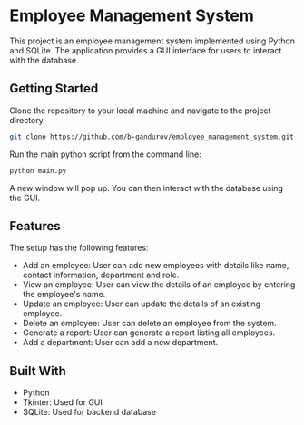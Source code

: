# Employee Management System

This project is an employee management system implemented using Python and SQLite. The application provides a GUI interface for users to interact with the database.

## Getting Started

Clone the repository to your local machine and navigate to the project directory.

```bash
git clone https://github.com/b-gandurov/employee_management_system.git
```

Run the main python script from the command line:

```bash
python main.py
```

A new window will pop up. You can then interact with the database using the GUI.

## Features

The setup has the following features:

- Add an employee: User can add new employees with details like name, contact information, department and role.
- View an employee: User can view the details of an employee by entering the employee's name.
- Update an employee: User can update the details of an existing employee.
- Delete an employee: User can delete an employee from the system.
- Generate a report: User can generate a report listing all employees.
- Add a department: User can add a new department.

## Built With

- Python
- Tkinter: Used for GUI
- SQLite: Used for backend database

